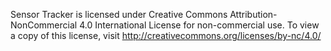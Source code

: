 Sensor Tracker is licensed under Creative Commons Attribution-NonCommercial 4.0 International License for non-commercial
use. To view a copy of this license, visit http://creativecommons.org/licenses/by-nc/4.0/